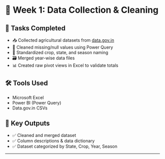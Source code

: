 # 📅 Week 1: Data Collection & Cleaning

## 🧩 Tasks Completed

- 📥 Collected agricultural datasets from [data.gov.in](https://data.gov.in/)
- 🧹 Cleaned missing/null values using Power Query
- 🔄 Standardized crop, state, and season naming
- 🗃️ Merged year-wise data files
- 📊 Created raw pivot views in Excel to validate totals

## 🛠️ Tools Used

- Microsoft Excel  
- Power BI (Power Query)  
- Data.gov.in CSVs

## 📌 Key Outputs

- ✅ Cleaned and merged dataset  
- ✅ Column descriptions & data dictionary  
- ✅ Dataset categorized by State, Crop, Year, Season

---


